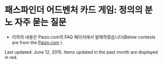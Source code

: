 패스파인더 어드벤처 카드 게임: 정의의 분노 자주 묻는 질문
======================================================

* 이하의 내용은 Paizo.com의 FAQ 페이지에서 발췌하였습니다(Below contests are from the [Paizo.com](http://paizo.com/paizo/faq/v5748nruor1gu) ).

Last updated: June 12, 2015. Items updated in the past month are displayed in red.

